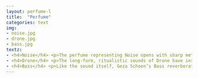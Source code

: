 ```yaml
---
layout: perfume-l
title:  "Perfume"
categories: text
img: 
- noise.jpg
- drone.jpg
- bass.jpg
textz:
- <h4>Noise</h4> <p>The perfume representing Noise opens with sharp metallic notes, like the sound itself aldehydes and ozone, connected with elements of black pepper. The scent hides softer notes of magnolia, orchid and saffron, which are based on the heavy, burning intensity of amber, labdanum and leather, spiced with notes of cedar wood.</p>
- <h4>Drone</h4> <p>The long-form, ritualistic sounds of Drone have inspired Geza to create a scent with notes of aldehydes and air notes - to evoke levitation - as well as fresh green lime. The heart of Drone is spiced with fir and juniper berry, as well as hedione. In its base, Drone contains traces of ambergris and patchouli, with fresh notes of vetiver and cedar wood.</p>
- <h4>Bass</h4> <p>Like the sound itself, Geza Schoen’s Bass reverberates into physical, powerful forms. Opening with notes of woodsmoke and angelica root, the scent develops into a leather complex and tea notes, among others. The base of this perfume includes the intensity of castoreum and incense, lightened by the scents of moss and cedar wood.</p>
---
```



